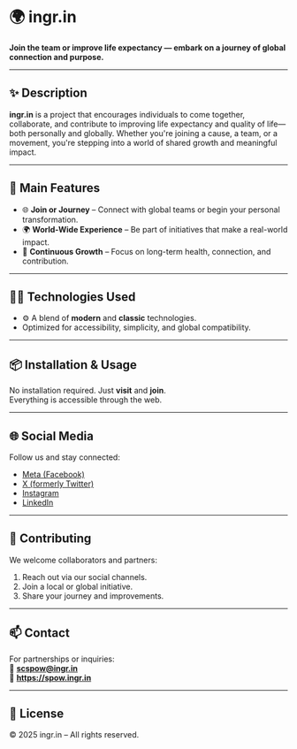 # 🌍 ingr.in

**Join the team or improve life expectancy — embark on a journey of global connection and purpose.**

---

## ✨ Description

**ingr.in** is a project that encourages individuals to come together, collaborate, and contribute to improving life expectancy and quality of life—both personally and globally. Whether you're joining a cause, a team, or a movement, you're stepping into a world of shared growth and meaningful impact.

---

## 🚀 Main Features

- 🌐 **Join or Journey** – Connect with global teams or begin your personal transformation.
- 🌍 **World-Wide Experience** – Be part of initiatives that make a real-world impact.
- 🔁 **Continuous Growth** – Focus on long-term health, connection, and contribution.

---

## 🧑‍💻 Technologies Used

- ⚙️ A blend of **modern** and **classic** technologies.
- Optimized for accessibility, simplicity, and global compatibility.

---

## 📦 Installation & Usage

No installation required. Just **visit** and **join**.  
Everything is accessible through the web.

---

## 🌐 Social Media

Follow us and stay connected:

- [Meta (Facebook)](https://www.facebook.com/profile.php?id=61576547710874)  
- [X (formerly Twitter)](https://x.com/_ingrin)  
- [Instagram](https://www.instagram.com/social_ingr.in)  
- [LinkedIn](https://www.linkedin.com/)

---

## 🤝 Contributing

We welcome collaborators and partners:

1. Reach out via our social channels.
2. Join a local or global initiative.
3. Share your journey and improvements.

---

## 📫 Contact

For partnerships or inquiries:  
📧 **scspow@ingr.in**  
🔗 **https://spow.ingr.in**

---

## 📄 License

© 2025 ingr.in – All rights reserved.
